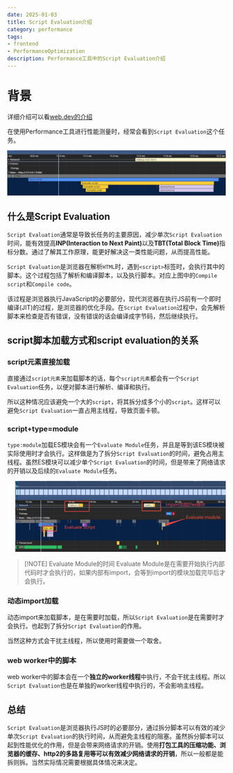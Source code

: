 ```yaml
---
date: 2025-01-03
title: Script Evaluation介绍
category: performance
tags:
- frontend
- PerformanceOptimization
description: Performance工具中的Script Evaluation介绍
---
```


# 背景

详细介绍可以看[web.dev的介绍](https://web.dev/articles/script-evaluation-and-long-tasks?hl=zh-cn)

在使用Performance工具进行性能测量时，经常会看到`Script Evaluation`这个任务。

![performance工具](./performance.png)


## 什么是Script Evaluation

`Script Evaluation`通常是导致长任务的主要原因，减少单次`Script Evaluation`时间，能有效提高<strong>INP(Interaction to Next Paint)</strong>以及<strong>TBT(Total Block Time)</strong>指标分数。通过了解其工作原理，能更好解决这一类性能问题，从而提高性能。

`Script Evaluation`是浏览器在解析`HTML`时，遇到`<script>`标签时，会执行其中的脚本。这个过程包括了解析和编译脚本，以及执行脚本。对应上图中的`Compile script`和`Compile code`。

该过程是浏览器执行JavaScript的必要部分，现代浏览器在执行JS前有一个即时编译(JIT)的过程，是浏览器的优化手段。在`Script Evaluation`过程中，会先解析脚本来检查是否有错误，没有错误的话会编译成字节码，然后继续执行。

## script脚本加载方式和script evaluation的关系

### script元素直接加载

直接通过`script元素`来加载脚本的话，每个`script元素`都会有一个`Script Evaluation`任务，以便对脚本进行解析、编译和执行。

所以这种情况应该避免一个大的`script`，将其拆分成多个小的`script`。这样可以避免`Script Evaluation`一直占用主线程，导致页面卡顿。

### script+type=module

`type:module`加载ES模块会有一个`Evaluate Module`任务，并且是等到该ES模块被实际使用时才会执行。这样做是为了拆分`Script Evaluation`的时间，避免占用主线程。虽然ES模块可以减少单个`Script Evaluation`的时间，但是带来了网络请求的开销以及后续的`Evaluate Module`任务。

![script+type=module](esm.png)

> [!NOTE] Evaluate Module的时间
> Evaluate Module是在需要开始执行内部代码时才会执行的，如果内部有import，会等到import的模块加载完毕后才会执行。

### 动态import加载

动态import来加载脚本，是在需要时加载，所以`Script Evaluation`是在需要时才会执行。也起到了拆分`Script Evaluation`的作用。

当然这种方式会干扰主线程，所以使用时需要做一个取舍。

### web worker中的脚本

web worker中的脚本会在一个**独立的worker线程**中执行，不会干扰主线程。所以`Script Evaluation`也是在单独的worker线程中执行的，不会影响主线程。

## 总结

`Script Evaluation`是浏览器执行JS时的必要部分，通过拆分脚本可以有效的减少单次`Script Evaluation`的执行时间，从而避免主线程的阻塞。虽然拆分脚本可以起到性能优化的作用，但是会带来网络请求的开销。使用**打包工具的压缩功能、浏览器的缓存、http2的多路复用等可以有效减少网络请求的开销**，所以一般都是能拆则拆。当然实际情况需要根据具体情况来决定。
